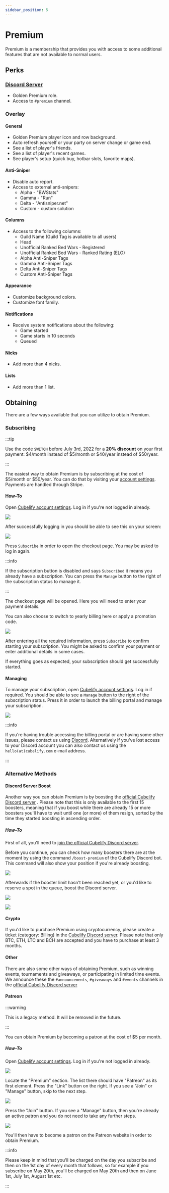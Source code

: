 ```yaml
---
sidebar_position: 5
---
```


# Premium

Premium is a membership that provides you with access to some additional features that are not available to normal
users.

## Perks

### [Discord Server](https://discord.gg/cubelify)

- Golden Premium role.
- Access to `#premium` channel.

### Overlay

#### General

- Golden Premium player icon and row background.
- Auto refresh yourself or your party on server change or game end.
- See a list of player's friends.
- See a list of player's recent games.
- See player's setup (quick buy, hotbar slots, favorite maps).

#### Anti-Sniper

- Disable auto report.
- Access to external anti-snipers:
  - Alpha - "BWStats"
  - Gamma - "Run"
  - Delta - "Antisniper.net"
  - Custom - custom solution

#### Columns

- Access to the following columns:
  - Guild Name (Guild Tag is available to all users)
  - Head
  - Unofficial Ranked Bed Wars - Registered
  - Unofficial Ranked Bed Wars - Ranked Rating (ELO)
  - Alpha Anti-Sniper Tags
  - Gamma Anti-Sniper Tags
  - Delta Anti-Sniper Tags
  - Custom Anti-Sniper Tags

#### Appearance

- Customize background colors.
- Customize font family.

#### Notifications

- Receive system notifications about the following:
  - Game started
  - Game starts in 10 seconds
  - Queued

#### Nicks

- Add more than 4 nicks.

#### Lists

- Add more than 1 list.

## Obtaining

There are a few ways available that you can utilize to obtain Premium.

### Subscribing

:::tip

Use the code **`SWITCH`** before July 3rd, 2022 for a **20% discount** on your first payment: $4/month instead of
$5/month or $40/year instead of $50/year.

:::

The easiest way to obtain Premium is by subscribing at the cost of $5/month or $50/year. You can do that by visiting
your [account settings](https://cubelify.com/settings). Payments are handled through Stripe.

#### How-To

Open [Cubelify account settings](https://cubelify.com/settings). Log in if you're not logged in already.

![](/img/docs/premium/log-in.png)

After successfully logging in you should be able to see this on your screen:

![](/img/docs/premium/settings-premium.png)

Press `Subscribe` in order to open the checkout page. You may be asked to log in again.

:::info

If the subscription button is disabled and says `Subscribed` it means you already have a subscription. You can
press the `Manage` button to the right of the subscription status to manage it.

:::

The checkout page will be opened. Here you will need to enter your payment details.

You can also choose to switch to yearly billing here or apply a promotion code.

![](/img/docs/premium/checkout.png)

After entering all the required information, press `Subscribe` to confirm starting your subscription. You might be
asked to confirm your payment or enter additional details in some cases.

If everything goes as expected, your subscription should get successfully started.

#### Managing

To manage your subscription, open [Cubelify account settings](https://cubelify.com/settings). Log in if required.
You should be able to see a `Manage` button to the right of the subscription status. Press it in order to launch the
billing portal and manage your subscription.

![](/img/docs/premium/billing-portal.png)

:::info

If you're having trouble accessing the billing portal or are having some other issues, please contact us using
[Discord](https://discord.gg/cubelify). Alternatively if you've lost access to your Discord account you can also
contact us using the `hello(at)cubelify.com` e-mail address.

:::

### Alternative Methods

#### Discord Server Boost

Another way you can obtain Premium is by boosting the [official Cubelify Discord server](https://discord.gg/cubelify)
. Please note that this is only available to the first 15 boosters, meaning that if you boost while there are
already 15 or more boosters you'll have to wait until one (or more) of them resign, sorted by the time
they started boosting in ascending order.

##### How-To

First of all, you'll need to [join the official Cubelify Discord server](https://discord.gg/cubelify).

Before you continue, you can check how many boosters there are at the moment by using the command `/boost-premium`
of the Cubelify Discord bot. This command will also show your position if you're already boosting.

![](/img/docs/premium/boost-command.png)

Afterwards if the booster limit hasn't been reached yet, or you'd like to reserve a spot in the queue, boost the
Discord server.

![](/img/docs/premium/boost-menu.png)

![](/img/docs/premium/boost.png)

#### Crypto

If you'd like to purchase Premium using cryptocurrency, please create a ticket (category: Billing) in the [Cubelify
Discord server](https://discord.gg/cubelify). Please note that only BTC, ETH, LTC and BCH are accepted and you have to
purchase at least 3 months.

#### Other

There are also some other ways of obtaining Premium, such as winning events, tournaments and giveaways, or
participating in limited time events. We announce these the `#announcements`, `#giveaways` and `#events` channels in
the [official Cubelify Discord server](https://discord.gg/cubelify)

#### Patreon

:::warning

This is a legacy method. It will be removed in the future.

:::

You can obtain Premium by becoming a patron at the cost of $5 per month.

##### How-To

Open [Cubelify account settings](https://cubelify.com/settings). Log in if you're not logged in already.

![](/img/docs/premium/log-in.png)

Locate the "Premium" section. The list there should have "Patreon" as its first element. Press the "Link" button on
the right. If you see a "Join" or "Manage" button, skip to the next step.

![](/img/docs/premium/link-patreon.png)

Press the "Join" button. If you see a "Manage" button, then you're already an active patron and you do not need to
take any further steps.

![](/img/docs/premium/join.png)

You'll then have to become a patron on the Patreon website in order to obtain Premium.

:::info

Please keep in mind that you'll be charged on the day you subscribe and then on the 1st day of every month that
follows, so for example if you subscribe on May 20th, you'll be charged on May 20th and then on June 1st, July 1st,
August 1st etc.

:::
